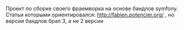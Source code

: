 Проект по сборке своего фраемворка на основе бандлов symfony.
Статьи которыми ориентировался: http://fabien.potencier.org/ , но версии бандлов брал 3, а не 2 версии